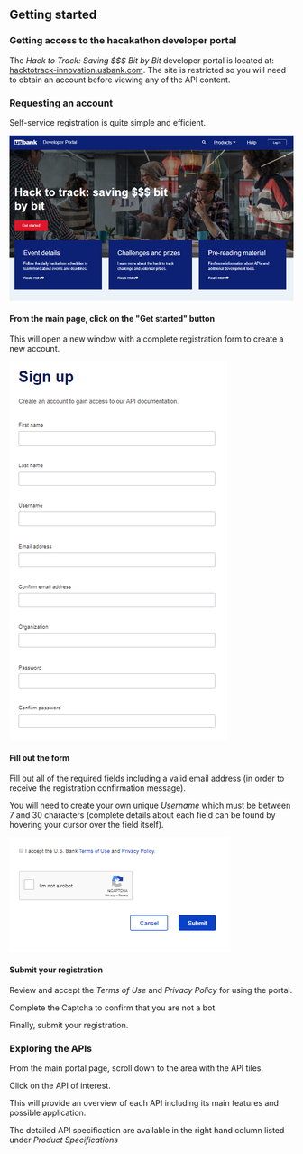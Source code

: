 ## Getting started

### Getting access to the hacakathon developer portal

The *Hack to Track: Saving $$$ Bit by Bit* developer portal is located at: [hacktotrack-innovation.usbank.com](https://hacktotrack-innovation.usbank.com). The site is restricted so you will need to obtain an account before viewing any of the API content.

### Requesting an account

Self-service registration is quite simple and efficient.

![home page](img/StartPage.PNG)

#### From the main page, click on the "Get started" button
This will open a new window with a complete registration form to create a new account.

![sign up form](img/SignUpForm.PNG)

#### Fill out the form
Fill out all of the required fields including a valid email address (in order to receive the registration confirmation message).

You will need to create your own unique *Username* which must be between 7 and 30 characters (complete details about each field can be found by hovering your cursor over the field itself).

![sign up form](img/AcceptSubmit.PNG)
#### Submit your registration

Review and accept the *Terms of Use* and *Privacy Policy* for using the portal.

Complete the Captcha to confirm that you are not a bot.

Finally, submit your registration.


### Exploring the APIs

From the main portal page, scroll down to the area with the API tiles.

Click on the API of interest.

This will provide an overview of each API including its main features and possible application.

The detailed API specification are available in the right hand column listed under *Product Specifications*
